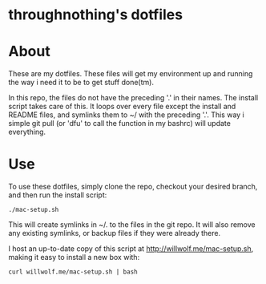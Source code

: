 throughnothing's dotfiles
===
About
==
These are my dotfiles.  These files will get my environment up and running the way i need it to be to get stuff done(tm).

In this repo, the files do not have the preceding '.' in their names.  The install script takes care of this.  It loops over every file except the install and README files, and symlinks them to ~/ with the preceding '.'.  This way i simple git pull (or 'dfu' to call the function in my bashrc) will update everything.

Use
==
To use these dotfiles, simply clone the repo, checkout your desired branch, and then run the install script:

    ./mac-setup.sh

This will create symlinks in ~/. to the files in the git repo.  It will also remove any existing symlinks, or backup files if they were already there.

I host an up-to-date copy of this script at http://willwolf.me/mac-setup.sh, making it easy to install a new box with:

    curl willwolf.me/mac-setup.sh | bash